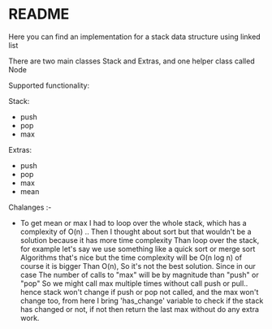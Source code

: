 # README

Here you can find an implementation for a stack data structure using linked list 

There are two main classes Stack and Extras, and one helper class called Node

Supported functionality: 

Stack:
+ push
+ pop
+ max

Extras:
+ push
+ pop
+ max
+ mean

Chalanges :- <br />
+   To get mean or max I had to loop over the whole stack, which has a complexity of O(n) ..
    Then I thought about sort but that wouldn't be a solution because it has more time complexity Than loop over the stack, for example let's say we use something like a quick sort or merge sort Algorithms that's nice but the time complexity will be O(n log n) of course it is bigger 
    Than O(n), So it's not the best solution.
    Since in our case The number of calls to "max" will be by magnitude than "push" or "pop"
    So we might call max multiple times without call push or pull.. hence stack won't change if push or pop not called, and the max won't change too, from here I bring 'has_change' variable to check if the stack has changed or not, if not then return the last max without do any extra work.

